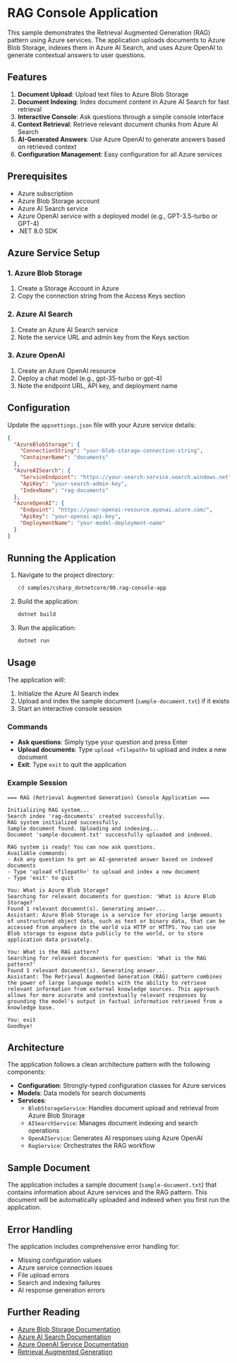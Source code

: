 # RAG Console Application

This sample demonstrates the Retrieval Augmented Generation (RAG) pattern using Azure services. The application uploads documents to Azure Blob Storage, indexes them in Azure AI Search, and uses Azure OpenAI to generate contextual answers to user questions.

## Features

1. **Document Upload**: Upload text files to Azure Blob Storage
2. **Document Indexing**: Index document content in Azure AI Search for fast retrieval
3. **Interactive Console**: Ask questions through a simple console interface
4. **Context Retrieval**: Retrieve relevant document chunks from Azure AI Search
5. **AI-Generated Answers**: Use Azure OpenAI to generate answers based on retrieved context
6. **Configuration Management**: Easy configuration for all Azure services

## Prerequisites

- Azure subscription
- Azure Blob Storage account
- Azure AI Search service
- Azure OpenAI service with a deployed model (e.g., GPT-3.5-turbo or GPT-4)
- .NET 8.0 SDK

## Azure Service Setup

### 1. Azure Blob Storage
1. Create a Storage Account in Azure
2. Copy the connection string from the Access Keys section

### 2. Azure AI Search
1. Create an Azure AI Search service
2. Note the service URL and admin key from the Keys section

### 3. Azure OpenAI
1. Create an Azure OpenAI resource
2. Deploy a chat model (e.g., gpt-35-turbo or gpt-4)
3. Note the endpoint URL, API key, and deployment name

## Configuration

Update the `appsettings.json` file with your Azure service details:

```json
{
  "AzureBlobStorage": {
    "ConnectionString": "your-blob-storage-connection-string",
    "ContainerName": "documents"
  },
  "AzureAISearch": {
    "ServiceEndpoint": "https://your-search-service.search.windows.net",
    "ApiKey": "your-search-admin-key",
    "IndexName": "rag-documents"
  },
  "AzureOpenAI": {
    "Endpoint": "https://your-openai-resource.openai.azure.com/",
    "ApiKey": "your-openai-api-key",
    "DeploymentName": "your-model-deployment-name"
  }
}
```

## Running the Application

1. Navigate to the project directory:
   ```bash
   cd samples/csharp_dotnetcore/90.rag-console-app
   ```

2. Build the application:
   ```bash
   dotnet build
   ```

3. Run the application:
   ```bash
   dotnet run
   ```

## Usage

The application will:
1. Initialize the Azure AI Search index
2. Upload and index the sample document (`sample-document.txt`) if it exists
3. Start an interactive console session

### Commands

- **Ask questions**: Simply type your question and press Enter
- **Upload documents**: Type `upload <filepath>` to upload and index a new document
- **Exit**: Type `exit` to quit the application

### Example Session

```
=== RAG (Retrieval Augmented Generation) Console Application ===

Initializing RAG system...
Search index 'rag-documents' created successfully.
RAG system initialized successfully.
Sample document found. Uploading and indexing...
Document 'sample-document.txt' successfully uploaded and indexed.

RAG system is ready! You can now ask questions.
Available commands:
- Ask any question to get an AI-generated answer based on indexed documents
- Type 'upload <filepath>' to upload and index a new document
- Type 'exit' to quit

You: What is Azure Blob Storage?
Searching for relevant documents for question: 'What is Azure Blob Storage?'
Found 1 relevant document(s). Generating answer...
Assistant: Azure Blob Storage is a service for storing large amounts of unstructured object data, such as text or binary data, that can be accessed from anywhere in the world via HTTP or HTTPS. You can use Blob storage to expose data publicly to the world, or to store application data privately.

You: What is the RAG pattern?
Searching for relevant documents for question: 'What is the RAG pattern?'
Found 1 relevant document(s). Generating answer...
Assistant: The Retrieval Augmented Generation (RAG) pattern combines the power of large language models with the ability to retrieve relevant information from external knowledge sources. This approach allows for more accurate and contextually relevant responses by grounding the model's output in factual information retrieved from a knowledge base.

You: exit
Goodbye!
```

## Architecture

The application follows a clean architecture pattern with the following components:

- **Configuration**: Strongly-typed configuration classes for Azure services
- **Models**: Data models for search documents
- **Services**:
  - `BlobStorageService`: Handles document upload and retrieval from Azure Blob Storage
  - `AISearchService`: Manages document indexing and search operations
  - `OpenAIService`: Generates AI responses using Azure OpenAI
  - `RagService`: Orchestrates the RAG workflow

## Sample Document

The application includes a sample document (`sample-document.txt`) that contains information about Azure services and the RAG pattern. This document will be automatically uploaded and indexed when you first run the application.

## Error Handling

The application includes comprehensive error handling for:
- Missing configuration values
- Azure service connection issues
- File upload errors
- Search and indexing failures
- AI response generation errors

## Further Reading

- [Azure Blob Storage Documentation](https://docs.microsoft.com/azure/storage/blobs/)
- [Azure AI Search Documentation](https://docs.microsoft.com/azure/search/)
- [Azure OpenAI Service Documentation](https://docs.microsoft.com/azure/cognitive-services/openai/)
- [Retrieval Augmented Generation](https://arxiv.org/abs/2005.11401)